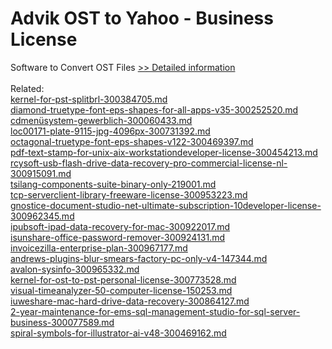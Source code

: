 # Advik OST to Yahoo - Business License
Software to Convert OST Files
[>> Detailed information](https://secure.shareit.com/shareit/product.html?productid=300807101&affiliateid=200057808)<br/><br/>Related:
<br />[kernel-for-pst-splitbrl-300384705.md](https://github.com/downloadplanet/downloadplanet/blob/main/kernel-for-pst-splitbrl-300384705.md)<br />[diamond-truetype-font-eps-shapes-for-all-apps-v35-300252520.md](https://github.com/downloadplanet/downloadplanet/blob/main/diamond-truetype-font-eps-shapes-for-all-apps-v35-300252520.md)<br />[cdmenüsystem-gewerblich-300060433.md](https://github.com/downloadplanet/downloadplanet/blob/main/cdmenüsystem-gewerblich-300060433.md)<br />[loc00171-plate-9115-jpg-4096px-300731392.md](https://github.com/downloadplanet/downloadplanet/blob/main/loc00171-plate-9115-jpg-4096px-300731392.md)<br />[octagonal-truetype-font-eps-shapes-v122-300469397.md](https://github.com/downloadplanet/downloadplanet/blob/main/octagonal-truetype-font-eps-shapes-v122-300469397.md)<br />[pdf-text-stamp-for-unix-aix-workstationdeveloper-license-300454213.md](https://github.com/downloadplanet/downloadplanet/blob/main/pdf-text-stamp-for-unix-aix-workstationdeveloper-license-300454213.md)<br />[rcysoft-usb-flash-drive-data-recovery-pro-commercial-license-nl-300915091.md](https://github.com/downloadplanet/downloadplanet/blob/main/rcysoft-usb-flash-drive-data-recovery-pro-commercial-license-nl-300915091.md)<br />[tsilang-components-suite-binary-only-219001.md](https://github.com/downloadplanet/downloadplanet/blob/main/tsilang-components-suite-binary-only-219001.md)<br />[tcp-serverclient-library-freeware-license-300953223.md](https://github.com/downloadplanet/downloadplanet/blob/main/tcp-serverclient-library-freeware-license-300953223.md)<br />[gnostice-document-studio-net-ultimate-subscription-10developer-license-300962345.md](https://github.com/downloadplanet/downloadplanet/blob/main/gnostice-document-studio-net-ultimate-subscription-10developer-license-300962345.md)<br />[ipubsoft-ipad-data-recovery-for-mac-300922017.md](https://github.com/downloadplanet/downloadplanet/blob/main/ipubsoft-ipad-data-recovery-for-mac-300922017.md)<br />[isunshare-office-password-remover-300924131.md](https://github.com/downloadplanet/downloadplanet/blob/main/isunshare-office-password-remover-300924131.md)<br />[invoicezilla-enterprise-plan-300967177.md](https://github.com/downloadplanet/downloadplanet/blob/main/invoicezilla-enterprise-plan-300967177.md)<br />[andrews-plugins-blur-smears-factory-pc-only-v4-147344.md](https://github.com/downloadplanet/downloadplanet/blob/main/andrews-plugins-blur-smears-factory-pc-only-v4-147344.md)<br />[avalon-sysinfo-300965332.md](https://github.com/downloadplanet/downloadplanet/blob/main/avalon-sysinfo-300965332.md)<br />[kernel-for-ost-to-pst-personal-license-300773528.md](https://github.com/downloadplanet/downloadplanet/blob/main/kernel-for-ost-to-pst-personal-license-300773528.md)<br />[visual-timeanalyzer-50-computer-license-150253.md](https://github.com/downloadplanet/downloadplanet/blob/main/visual-timeanalyzer-50-computer-license-150253.md)<br />[iuweshare-mac-hard-drive-data-recovery-300864127.md](https://github.com/downloadplanet/downloadplanet/blob/main/iuweshare-mac-hard-drive-data-recovery-300864127.md)<br />[2-year-maintenance-for-ems-sql-management-studio-for-sql-server-business-300077589.md](https://github.com/downloadplanet/downloadplanet/blob/main/2-year-maintenance-for-ems-sql-management-studio-for-sql-server-business-300077589.md)<br />[spiral-symbols-for-illustrator-ai-v48-300469162.md](https://github.com/downloadplanet/downloadplanet/blob/main/spiral-symbols-for-illustrator-ai-v48-300469162.md)